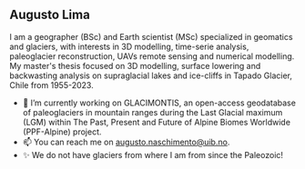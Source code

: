 Augusto Lima 
--
I am a geographer (BSc) and Earth scientist (MSc) specialized in geomatics and glaciers, with interests in 3D modelling, time-serie analysis, paleoglacier reconstruction, UAVs remote sensing and numerical modelling. My master's thesis focused on 3D modelling, surface lowering and backwasting analysis on supraglacial lakes and ice-cliffs in Tapado Glacier, Chile from 1955-2023. 

- 🌱 I’m currently working on GLACIMONTIS, an open-access geodatabase of paleoglaciers in mountain ranges during the Last Glacial maximum (LGM) within The Past, Present and Future of Alpine Biomes Worldwide (PPF-Alpine) project.
- 📫 You can reach me on augusto.naschimento@uib.no.
- ✨ We do not have glaciers from where I am from since the Paleozoic!

<!---
ac-lima/ac-lima is a ✨ special ✨ repository because its `README.md` (this file) appears on your GitHub profile.
You can click the Preview link to take a look at your changes.
--->
